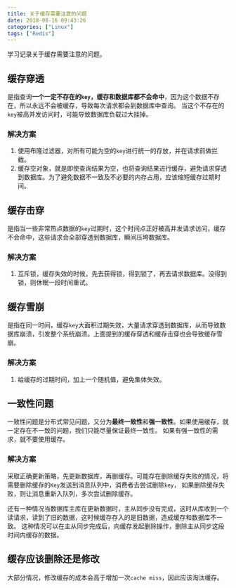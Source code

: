 ```yaml
---
title: 关于缓存需要注意的问题
date: 2018-08-16 09:43:26
categories: ["Linux"]
tags: ["Redis"]
---
```


学习记录关于缓存需要注意的问题。

<!-- more -->

## 缓存穿透
是指查询**一个一定不存在的`key`，缓存和数据库都不会命中**，因为这个数据不存在，所以永远不会被缓存，导致每次请求都会到数据库中查询。
当这个不存在的`key`被高并发访问时，可能导致数据库负载过大挂掉。

### 解决方案
1. 使用布隆过滤器，对所有可能为空的`key`进行统一的存放，并在请求前做拦截。
2. 缓存空对象，就是即使查询结果为空，也将查询结果进行缓存，避免请求穿透到数据库。为了避免数据不一致及不必要的内存占用，应该缩短缓存过期时间。

## 缓存击穿
是指当一些非常热点数据的`key`过期时，这个时间点正好被高并发请求访问，缓存不会命中，这些请求会全部穿透到数据库，瞬间压垮数据库。

### 解决方案
1. 互斥锁，缓存失效的时候，先去获得锁，得到锁了，再去请求数据库。没得到锁，则休眠一段时间重试。

## 缓存雪崩
是指在同一时间，缓存`key`大面积过期失效，大量请求穿透到数据库，从而导致数据库崩溃，引发整个系统崩溃。上面提到的缓存穿透和缓存击穿也会导致缓存雪崩。

### 解决方案
1. 给缓存的过期时间，加上一个随机值，避免集体失效。

## 一致性问题
一致性问题是分布式常见问题，又分为**最终一致性**和**强一致性**。如果使用缓存，就一定存在不一致的问题，我们只能尽量保证最终一致性。
如果有强一致性的需求，就不要使用缓存。

### 解决方案
采取正确更新策略，先更新数据库，再删缓存。可能存在删除缓存失败的情况，将需要删除缓存的`Key`发送到消息队列中，消费者去尝试删除`key`，
如果删除缓存失败，则让消息重新入队列，多次尝试删除缓存。

还有一种情况当数据库主库在更新数据时，主从同步没有完成，这时从库收到一个读请求，读到了旧的数据，这时候缓存存入的是旧数据，造成缓存和数据库不一致。
这种情况可以在主从同步完成后，向缓存发起删除操作，删除主从同步这段时间内缓存的数据。

## 缓存应该删除还是修改
大部分情况，修改缓存的成本会高于增加一次`cache miss`，因此应该淘汰缓存。